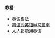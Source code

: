 #### 教程
- [英语语法](https://hzpt-inet-club.github.io/english-note/)
- [离谱的英语学习指南](https://byoungd.github.io/English-level-up-tips/)
- [人人都能用英语](https://github.com/ZuodaoTech/everyone-can-use-english)
